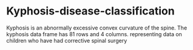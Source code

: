 # Kyphosis-disease-classification
Kyphosis is an abnormally excessive convex curvature of the spine. The kyphosis data frame has 81 rows and 4 columns. representing data on children who have had corrective spinal surgery
